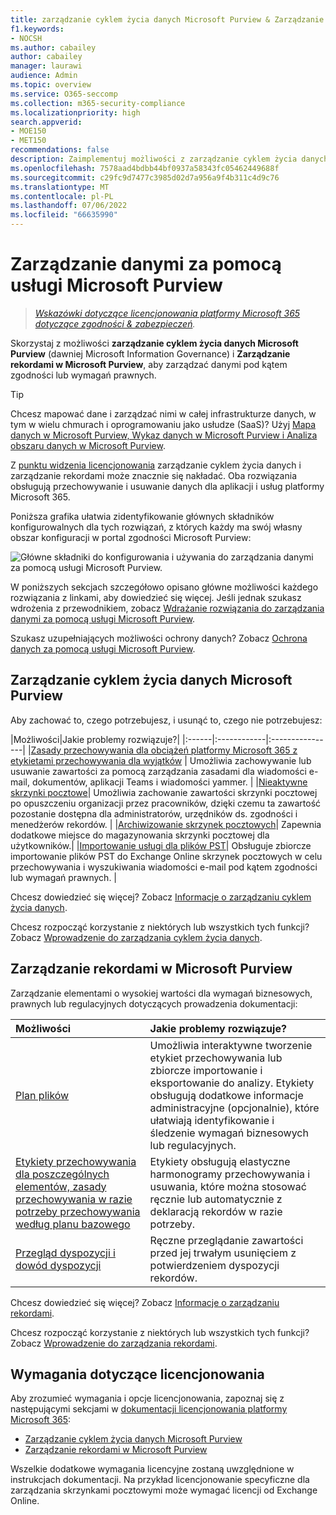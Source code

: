 ```yaml
---
title: zarządzanie cyklem życia danych Microsoft Purview & Zarządzanie rekordami w Microsoft Purview
f1.keywords:
- NOCSH
ms.author: cabailey
author: cabailey
manager: laurawi
audience: Admin
ms.topic: overview
ms.service: O365-seccomp
ms.collection: m365-security-compliance
ms.localizationpriority: high
search.appverid:
- MOE150
- MET150
recommendations: false
description: Zaimplementuj możliwości z zarządzanie cyklem życia danych Microsoft Purview & Zarządzanie rekordami w Microsoft Purview, aby zarządzać danymi pod kątem zgodności lub wymagań prawnych.
ms.openlocfilehash: 7578aad4bdbb44bf0937a58343fc05462449688f
ms.sourcegitcommit: c29fc9d7477c3985d02d7a956a9f4b311c4d9c76
ms.translationtype: MT
ms.contentlocale: pl-PL
ms.lasthandoff: 07/06/2022
ms.locfileid: "66635990"
---
```

# <a name="govern-your-data-with-microsoft-purview"></a>Zarządzanie danymi za pomocą usługi Microsoft Purview

>*[Wskazówki dotyczące licencjonowania platformy Microsoft 365 dotyczące zgodności & zabezpieczeń](/office365/servicedescriptions/microsoft-365-service-descriptions/microsoft-365-tenantlevel-services-licensing-guidance/microsoft-365-security-compliance-licensing-guidance).*

Skorzystaj z możliwości **zarządzanie cyklem życia danych Microsoft Purview** (dawniej Microsoft Information Governance) i **Zarządzanie rekordami w Microsoft Purview**, aby zarządzać danymi pod kątem zgodności lub wymagań prawnych.

> [!TIP]
> Chcesz mapować dane i zarządzać nimi w całej infrastrukturze danych, w tym w wielu chmurach i oprogramowaniu jako usłudze (SaaS)? Użyj [Mapa danych w Microsoft Purview, Wykaz danych w Microsoft Purview i Analiza obszaru danych w Microsoft Purview](/azure/purview/overview).

Z [punktu widzenia licencjonowania](#licensing-requirements) zarządzanie cyklem życia danych i zarządzanie rekordami może znacznie się nakładać. Oba rozwiązania obsługują przechowywanie i usuwanie danych dla aplikacji i usług platformy Microsoft 365.

Poniższa grafika ułatwia zidentyfikowanie głównych składników konfigurowalnych dla tych rozwiązań, z których każdy ma swój własny obszar konfiguracji w portal zgodności Microsoft Purview:

![Główne składniki do konfigurowania i używania do zarządzania danymi za pomocą usługi Microsoft Purview.](../media/govern-your-data.png)

W poniższych sekcjach szczegółowo opisano główne możliwości każdego rozwiązania z linkami, aby dowiedzieć się więcej. Jeśli jednak szukasz wdrożenia z przewodnikiem, zobacz [Wdrażanie rozwiązania do zarządzania danymi za pomocą usługi Microsoft Purview](data-governance-solution.md).

Szukasz uzupełniających możliwości ochrony danych? Zobacz [Ochrona danych za pomocą usługi Microsoft Purview](information-protection.md).

## <a name="microsoft-purview-data-lifecycle-management"></a>Zarządzanie cyklem życia danych Microsoft Purview

Aby zachować to, czego potrzebujesz, i usunąć to, czego nie potrzebujesz:
 
|Możliwości|Jakie problemy rozwiązuje?|
|:------|:------------|:----------------|
|[Zasady przechowywania dla obciążeń platformy Microsoft 365 z etykietami przechowywania dla wyjątków](retention.md) | Umożliwia zachowywanie lub usuwanie zawartości za pomocą zarządzania zasadami dla wiadomości e-mail, dokumentów, aplikacji Teams i wiadomości yammer. |
|[Nieaktywne skrzynki pocztowe](inactive-mailboxes-in-office-365.md)| Umożliwia zachowanie zawartości skrzynki pocztowej po opuszczeniu organizacji przez pracowników, dzięki czemu ta zawartość pozostanie dostępna dla administratorów, urzędników ds. zgodności i menedżerów rekordów. |
|[Archiwizowanie skrzynek pocztowych](archive-mailboxes.md)| Zapewnia dodatkowe miejsce do magazynowania skrzynki pocztowej dla użytkowników.|
|[Importowanie usługi dla plików PST](importing-pst-files-to-office-365.md)| Obsługuje zbiorcze importowanie plików PST do Exchange Online skrzynek pocztowych w celu przechowywania i wyszukiwania wiadomości e-mail pod kątem zgodności lub wymagań prawnych. |

Chcesz dowiedzieć się więcej? Zobacz [Informacje o zarządzaniu cyklem życia danych](data-lifecycle-management.md).

Chcesz rozpocząć korzystanie z niektórych lub wszystkich tych funkcji? Zobacz [Wprowadzenie do zarządzania cyklem życia danych](get-started-with-data-lifecycle-management.md).


## <a name="microsoft-purview-records-management"></a>Zarządzanie rekordami w Microsoft Purview

Zarządzanie elementami o wysokiej wartości dla wymagań biznesowych, prawnych lub regulacyjnych dotyczących prowadzenia dokumentacji:

|Możliwości|Jakie problemy rozwiązuje?|
|:---------|:---------------------------|
|[Plan plików](file-plan-manager.md)| Umożliwia interaktywne tworzenie etykiet przechowywania lub zbiorcze importowanie i eksportowanie do analizy. Etykiety obsługują dodatkowe informacje administracyjne (opcjonalnie), które ułatwiają identyfikowanie i śledzenie wymagań biznesowych lub regulacyjnych. |
|[Etykiety przechowywania dla poszczególnych elementów, zasady przechowywania w razie potrzeby przechowywania według planu bazowego](retention.md)| Etykiety obsługują elastyczne harmonogramy przechowywania i usuwania, które można stosować ręcznie lub automatycznie z deklaracją rekordów w razie potrzeby. |
|[Przegląd dyspozycji i dowód dyspozycji](disposition.md)| Ręczne przeglądanie zawartości przed jej trwałym usunięciem z potwierdzeniem dyspozycji rekordów.|

Chcesz dowiedzieć się więcej? Zobacz [Informacje o zarządzaniu rekordami](records-management.md).

Chcesz rozpocząć korzystanie z niektórych lub wszystkich tych funkcji? Zobacz [Wprowadzenie do zarządzania rekordami](get-started-with-records-management.md).


## <a name="licensing-requirements"></a>Wymagania dotyczące licencjonowania

Aby zrozumieć wymagania i opcje licencjonowania, zapoznaj się z następującymi sekcjami w [dokumentacji licencjonowania platformy Microsoft 365](/office365/servicedescriptions/microsoft-365-service-descriptions/microsoft-365-tenantlevel-services-licensing-guidance/microsoft-365-security-compliance-licensing-guidance): 
- [Zarządzanie cyklem życia danych Microsoft Purview](/office365/servicedescriptions/microsoft-365-service-descriptions/microsoft-365-tenantlevel-services-licensing-guidance/microsoft-365-security-compliance-licensing-guidance#microsoft-purview-data-lifecycle-management)
- [Zarządzanie rekordami w Microsoft Purview](/office365/servicedescriptions/microsoft-365-service-descriptions/microsoft-365-tenantlevel-services-licensing-guidance/microsoft-365-security-compliance-licensing-guidance#microsoft-purview-records-management)

Wszelkie dodatkowe wymagania licencyjne zostaną uwzględnione w instrukcjach dokumentacji. Na przykład licencjonowanie specyficzne dla zarządzania skrzynkami pocztowymi może wymagać licencji od Exchange Online.